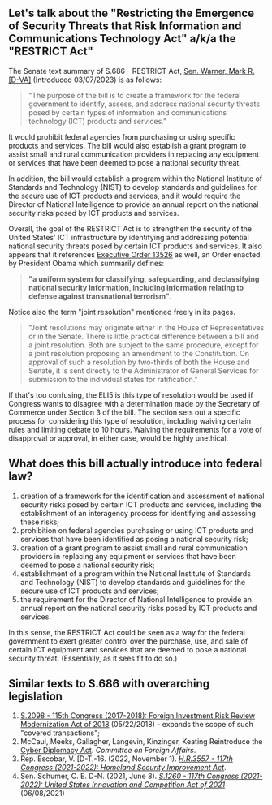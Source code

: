 ## Let's talk about the "Restricting the Emergence of Security Threats that Risk Information and Communications Technology Act" a/k/a the "RESTRICT Act"

The Senate text summary of S.686 - RESTRICT Act, [Sen. Warner, Mark R. [D-VA]](https://www.congress.gov/member/mark-warner/W000805) (Introduced 03/07/2023) is as follows:

> "The purpose of the bill is to create a framework for the federal government to identify, assess, and address national security threats posed by certain types of information and communications technology (ICT) products and services."

It would prohibit federal agencies from purchasing or using specific products and services. The bill would also establish a grant program to assist small and rural communication providers in replacing any equipment or services that have been deemed to pose a national security threat.

In addition, the bill would establish a program within the National Institute of Standards and Technology (NIST) to develop standards and guidelines for the secure use of ICT products and services, and it would require the Director of National Intelligence to provide an annual report on the national security risks posed by ICT products and services.

Overall, the goal of the RESTRICT Act is to strengthen the security of the United States' ICT infrastructure by identifying and addressing potential national security threats posed by certain ICT products and services. It also appears that it references [Executive Order 13526](https://www.archives.gov/isoo/policy-documents/cnsi-eo.html) as well, an Order enacted by President Obama which summarily defines: 

> **"a uniform system for classifying, safeguarding, and declassifying national security information, including information relating to defense against transnational terrorism"**. 

Notice also the term "joint resolution" mentioned freely in its pages.

> "Joint resolutions may originate either in the House of Representatives or in the Senate. There is little practical difference between a bill and a joint resolution. Both are subject to the same procedure, except for a joint resolution proposing an amendment to the Constitution. On approval of such a resolution by two-thirds of both the House and Senate, it is sent directly to the Administrator of General Services for submission to the individual states for ratification."

If that's too confusing, the ELI5 is this type of resolution would be used if Congress wants to disagree with a determination made by the Secretary of Commerce under Section 3 of the bill. The section sets out a specific process for considering this type of resolution, including waiving certain rules and limiting debate to 10 hours. Waiving the requirements for a vote of disapproval or approval, in either case, would be highly unethical.

## What does this bill actually introduce into federal law?

1.  creation of a framework for the identification and assessment of national security risks posed by certain ICT products and services, including the establishment of an interagency process for identifying and assessing these risks;
2.  prohibition on federal agencies purchasing or using ICT products and services that have been identified as posing a national security risk;
3.  creation of a grant program to assist small and rural communication providers in replacing any equipment or services that have been deemed to pose a national security risk;
4.  establishment of a program within the National Institute of Standards and Technology (NIST) to develop standards and guidelines for the secure use of ICT products and services;
5.  the requirement for the Director of National Intelligence to provide an annual report on the national security risks posed by ICT products and services.

In this sense, the RESTRICT Act could be seen as a way for the federal government to exert greater control over the purchase, use, and sale of certain ICT equipment and services that are deemed to pose a national security threat. (Essentially, as it sees fit to do so.)

## Similar texts to S.686 with overarching legislation
1. [S.2098 - 115th Congress (2017-2018): Foreign Investment Risk Review Modernization Act of 2018](https://www.congress.gov/115/bills/s2098/BILLS-115s2098rs.pdf) (05/22/2018) - expands the scope of such "covered transactions";
2. McCaul, Meeks, Gallagher, Langevin, Kinzinger, Keating Reintroduce the [Cyber Diplomacy Act](https://foreignaffairs.house.gov/press-release/mccaul-meeks-gallagher-langevin-kinzinger-keating-reintroduce-the-cyber-diplomacy-act/). _Committee on Foreign Affairs_.
3. Rep. Escobar, V. [D-T.-16. (2022, November 1). [_H.R.3557 - 117th Congress (2021-2022): Homeland Security Improvement Act_](https://www.congress.gov/bill/117th-congress/house-bill/3557?s=1&r=17).
4. Sen. Schumer, C. E. D-N. (2021, June 8). [_S.1260 - 117th Congress (2021-2022): United States Innovation and Competition Act of 2021_](https://www.congress.gov/117/bills/s1260/BILLS-117s1260es.pdf) (06/08/2021)
